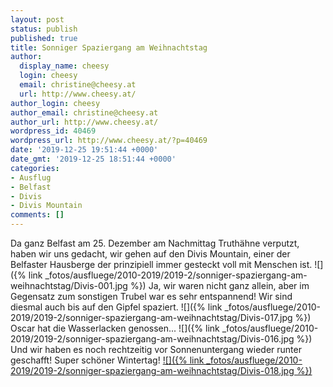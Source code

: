 ```yaml
---
layout: post
status: publish
published: true
title: Sonniger Spaziergang am Weihnachtstag
author:
  display_name: cheesy
  login: cheesy
  email: christine@cheesy.at
  url: http://www.cheesy.at/
author_login: cheesy
author_email: christine@cheesy.at
author_url: http://www.cheesy.at/
wordpress_id: 40469
wordpress_url: http://www.cheesy.at/?p=40469
date: '2019-12-25 19:51:44 +0000'
date_gmt: '2019-12-25 18:51:44 +0000'
categories:
- Ausflug
- Belfast
- Divis
- Divis Mountain
comments: []
---
```

Da ganz Belfast am 25. Dezember am Nachmittag Truthähne verputzt, haben wir uns gedacht, wir gehen auf den Divis Mountain, einer der Belfaster Hausberge der prinzipiell immer gesteckt voll mit Menschen ist.
![]({% link _fotos/ausfluege/2010-2019/2019-2/sonniger-spaziergang-am-weihnachtstag/Divis-001.jpg %})
Ja, wir waren nicht ganz allein, aber im Gegensatz zum sonstigen Trubel war es sehr entspannend! Wir sind diesmal auch bis auf den Gipfel spaziert.
![]({% link _fotos/ausfluege/2010-2019/2019-2/sonniger-spaziergang-am-weihnachtstag/Divis-017.jpg %})
Oscar hat die Wasserlacken genossen...
![]({% link _fotos/ausfluege/2010-2019/2019-2/sonniger-spaziergang-am-weihnachtstag/Divis-016.jpg %})
Und wir haben es noch rechtzeitig vor Sonnenuntergang wieder runter geschafft! Super schöner Wintertag!
[![]({% link _fotos/ausfluege/2010-2019/2019-2/sonniger-spaziergang-am-weihnachtstag/Divis-018.jpg %})](http://www.cheesy.at/fotos/ausfluege/sonniger-spaziergang-am-weihnachtstag/)
